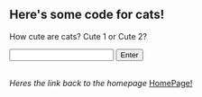 <h2> Here's some code for cats!</h2>

<!DOCTYPE html>
<html>
  
<head>
<title> Code for Cats!</title>
</head>
<script type="text/javascript" src="gamescript.js"></script>
 
<body>
  <p id ="cute"> How cute are cats? Cute 1 or Cute 2? </p>
  <input id = "myInput" type="text">
  <button onclick ="myFunction()">Enter</button>
</body>
  
<script>
 function myFunction(){
  var door = document.getElementById("myInput").value;
  if (cute == "Cute 1" || cute == "cute 1"){
    document.getElementById("cute").innerHTML = "You have entered" + cute;
  } else if (cute == "Cute 2" || cute == "cute 2"){
    document.getElementById("cute").innerHTML = "You have entered" + cute;
  }else {
    document.getElementById("cute").innerHTML = "You must enter a cuteness level!"
  }
  
 </script>

 </html>
 
 
 <br>
 <br>
 
 *Heres the link back to the homepage* [HomePage!](README.md)



      
        
